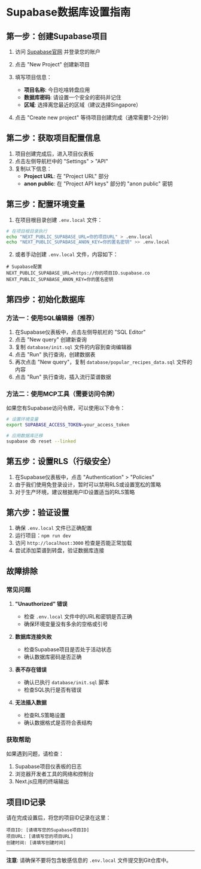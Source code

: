 # Supabase数据库设置指南

## 第一步：创建Supabase项目

1. 访问 [Supabase官网](https://supabase.com) 并登录您的账户
2. 点击 "New Project" 创建新项目
3. 填写项目信息：
   - **项目名称**: 今日吃啥转盘应用
   - **数据库密码**: 请设置一个安全的密码并记住
   - **区域**: 选择离您最近的区域（建议选择Singapore）
   
4. 点击 "Create new project" 等待项目创建完成（通常需要1-2分钟）

## 第二步：获取项目配置信息

1. 项目创建完成后，进入项目仪表板
2. 点击左侧导航栏中的 "Settings" > "API"
3. 复制以下信息：
   - **Project URL**: 在 "Project URL" 部分
   - **anon public**: 在 "Project API keys" 部分的 "anon public" 密钥

## 第三步：配置环境变量

1. 在项目根目录创建 `.env.local` 文件：

```bash
# 在项目根目录执行
echo "NEXT_PUBLIC_SUPABASE_URL=你的项目URL" > .env.local
echo "NEXT_PUBLIC_SUPABASE_ANON_KEY=你的匿名密钥" >> .env.local
```

2. 或者手动创建 `.env.local` 文件，内容如下：

```env
# Supabase配置
NEXT_PUBLIC_SUPABASE_URL=https://你的项目ID.supabase.co
NEXT_PUBLIC_SUPABASE_ANON_KEY=你的匿名密钥
```

## 第四步：初始化数据库

### 方法一：使用SQL编辑器（推荐）

1. 在Supabase仪表板中，点击左侧导航栏的 "SQL Editor"
2. 点击 "New query" 创建新查询
3. 复制 `database/init.sql` 文件的内容到查询编辑器
4. 点击 "Run" 执行查询，创建数据表
5. 再次点击 "New query"，复制 `database/popular_recipes_data.sql` 文件的内容
6. 点击 "Run" 执行查询，插入流行菜谱数据

### 方法二：使用MCP工具（需要访问令牌）

如果您有Supabase访问令牌，可以使用以下命令：

```bash
# 设置环境变量
export SUPABASE_ACCESS_TOKEN=your_access_token

# 应用数据库迁移
supabase db reset --linked
```

## 第五步：设置RLS（行级安全）

1. 在Supabase仪表板中，点击 "Authentication" > "Policies"
2. 由于我们使用免登录设计，暂时可以禁用RLS或设置宽松的策略
3. 对于生产环境，建议根据用户ID设置适当的RLS策略

## 第六步：验证设置

1. 确保 `.env.local` 文件已正确配置
2. 运行项目：`npm run dev`
3. 访问 `http://localhost:3000` 检查是否能正常加载
4. 尝试添加菜谱到转盘，验证数据库连接

## 故障排除

### 常见问题

1. **"Unauthorized" 错误**
   - 检查 `.env.local` 文件中的URL和密钥是否正确
   - 确保环境变量没有多余的空格或引号

2. **数据库连接失败**
   - 检查Supabase项目是否处于活动状态
   - 确认数据库密码是否正确

3. **表不存在错误**
   - 确认已执行 `database/init.sql` 脚本
   - 检查SQL执行是否有错误

4. **无法插入数据**
   - 检查RLS策略设置
   - 确认数据格式是否符合表结构

### 获取帮助

如果遇到问题，请检查：
1. Supabase项目仪表板的日志
2. 浏览器开发者工具的网络和控制台
3. Next.js应用的终端输出

## 项目ID记录

请在完成设置后，将您的项目ID记录在这里：

```
项目ID: [请填写您的Supabase项目ID]
项目URL: [请填写您的项目URL]
创建时间: [请填写创建时间]
```

---

**注意**: 请确保不要将包含敏感信息的 `.env.local` 文件提交到Git仓库中。 